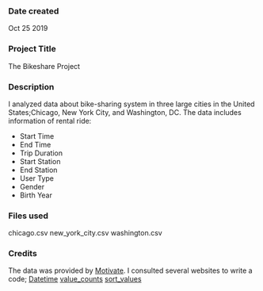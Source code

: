 ### Date created
Oct 25 2019

### Project Title
The Bikeshare Project


### Description
I analyzed data about bike-sharing system in three large cities in the United States;Chicago, New York City, and Washington, DC.
The data includes information of rental ride:
- Start Time
- End Time
- Trip Duration
- Start Station
- End Station
- User Type
- Gender
- Birth Year


### Files used
chicago.csv
new_york_city.csv
washington.csv


### Credits
The data was provided by [Motivate](https://www.motivateco.com/).
I consulted several websites to write a code;
[Datetime](https://docs.python.org/3/library/datetime.html)
[value_counts](https://pandas.pydata.org/pandas-docs/stable/reference/api/pandas.Series.value_counts.html)
[sort_values](https://pandas.pydata.org/pandas-docs/stable/reference/api/pandas.DataFrame.sort_values.html)
